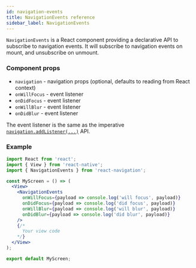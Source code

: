 ```yaml
---
id: navigation-events
title: NavigationEvents reference
sidebar_label: NavigationEvents
---
```


`NavigationEvents` is a React component providing a declarative API to subscribe to navigation events. It will subscribe to navigation events on mount, and unsubscribe on unmount.

### Component props

- `navigation` - navigation props (optional, defaults to reading from React context)
- `onWillFocus` - event listener
- `onDidFocus` - event listener
- `onWillBlur` - event listener
- `onDidBlur` - event listener

The event listener is the same as the imperative [`navigation.addListener(...)`](navigation-prop.md#addlistener-subscribe-to-updates-to-navigation-lifecycle) API.

### Example

```jsx harmony
import React from 'react';
import { View } from 'react-native';
import { NavigationEvents } from 'react-navigation';

const MyScreen = () => (
  <View>
    <NavigationEvents
      onWillFocus={payload => console.log('will focus', payload)}
      onDidFocus={payload => console.log('did focus', payload)}
      onWillBlur={payload => console.log('will blur', payload)}
      onDidBlur={payload => console.log('did blur', payload)}
    />
    {/*
      Your view code
    */}
  </View>
);

export default MyScreen;
```
